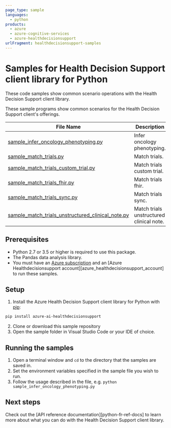 ```yaml
---
page_type: sample
languages:
  - python
products:
  - azure
  - azure-cognitive-services
  - azure-healthdecisionsupport
urlFragment: healthdecisionsupport-samples
---
```


# Samples for Health Decision Support client library for Python

These code samples show common scenario operations with the Health Decision Support client library.

These sample programs show common scenarios for the Health Decision Support client's offerings.

|**File Name**|**Description**|
|----------------|-------------|
|[sample_infer_oncology_phenotyping.py][sample_infer_oncology_phenotyping] |Infer oncology phenotyping.|
|[sample_match_trials.py][sample_match_trials] |Match trials.|
|[sample_match_trials_custom_trial.py][sample_match_trials_custom_trial] |Match trials custom trial.|
|[sample_match_trials_fhir.py][sample_match_trials_fhir] |Match trials fhir.|
|[sample_match_trials_sync.py][sample_match_trials_sync] |Match trials sync.|
|[sample_match_trials_unstructured_clinical_note.py][sample_match_trials_unstructured_clinical_note] |Match trials unstructured clinical note.|

## Prerequisites
* Python 2.7 or 3.5 or higher is required to use this package.
* The Pandas data analysis library.
* You must have an [Azure subscription][azure_subscription] and an
[Azure Healthdecisionsupport account][azure_healthdecisionsupport_account] to run these samples.

## Setup

1. Install the Azure Health Decision Support client library for Python with [pip][pip]:

```bash
pip install azure-ai-healthdecisionsupport
```

2. Clone or download this sample repository
3. Open the sample folder in Visual Studio Code or your IDE of choice.

## Running the samples

1. Open a terminal window and `cd` to the directory that the samples are saved in.
2. Set the environment variables specified in the sample file you wish to run.
3. Follow the usage described in the file, e.g. `python sample_infer_oncology_phenotyping.py`

## Next steps

Check out the [API reference documentation][python-fr-ref-docs] to learn more about
what you can do with the Health Decision Support client library.

[pip]: https://pypi.org/project/pip/
[azure_subscription]: https://azure.microsoft.com/free/cognitive-services
[azure_anomaly_detector_account]: https://ms.portal.azure.com/#create/Microsoft.CognitiveServicesAnomalyDetector

[sample_infer_oncology_phenotyping]: https://github.com/Azure/azure-sdk-for-python/blob/main/sdk/healthdecisionsupport/azure-ai-healthdecisionsupport/samples/sample_infer_oncology_phenotyping.py
[sample_match_trials]: https://github.com/Azure/azure-sdk-for-python/blob/main/sdk/healthdecisionsupport/azure-ai-healthdecisionsupport/samples/sample_match_trials.py
[sample_match_trials_custom_trial]: https://github.com/Azure/azure-sdk-for-python/blob/main/sdk/healthdecisionsupport/azure-ai-healthdecisionsupport/samples/sample_match_trials_custom_trial.py
[sample_match_trials_fhir]: https://github.com/Azure/azure-sdk-for-python/blob/main/sdk/healthdecisionsupport/azure-ai-healthdecisionsupport/samples/sample_match_trials_fhir.py
[sample_match_trials_sync]: https://github.com/Azure/azure-sdk-for-python/blob/main/sdk/healthdecisionsupport/azure-ai-healthdecisionsupport/samples/sample_match_trials_sync.py
[sample_match_trials_unstructured_clinical_note]: https://github.com/Azure/azure-sdk-for-python/blob/main/sdk/healthdecisionsupport/azure-ai-healthdecisionsupport/samples/sample_match_trials_unstructured_clinical_note.py